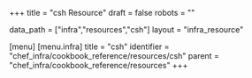 +++
title = "csh Resource"
draft = false
robots = ""

data_path = ["infra","resources","csh"]
layout = "infra_resource"


[menu]
  [menu.infra]
    title = "csh"
    identifier = "chef_infra/cookbook_reference/resources/csh"
    parent = "chef_infra/cookbook_reference/resources"
+++

<!-- The contents of this page are automatically generated from the csh.yaml file in the data directory. -->
<!-- To suggest a change, edit the https://github.com/chef/chef/blob/master/lib/chef/resource/csh.rb file
      and submit a pull request to the https://github.com/chef/chef repository. -->
